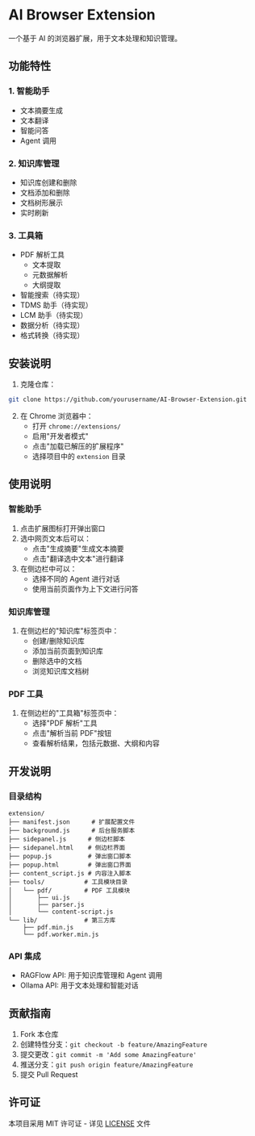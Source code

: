 # AI Browser Extension

一个基于 AI 的浏览器扩展，用于文本处理和知识管理。

## 功能特性

### 1. 智能助手
- 文本摘要生成
- 文本翻译
- 智能问答
- Agent 调用

### 2. 知识库管理
- 知识库创建和删除
- 文档添加和删除
- 文档树形展示
- 实时刷新

### 3. 工具箱
- PDF 解析工具
  - 文本提取
  - 元数据解析
  - 大纲提取
- 智能搜索（待实现）
- TDMS 助手（待实现）
- LCM 助手（待实现）
- 数据分析（待实现）
- 格式转换（待实现）

## 安装说明

1. 克隆仓库：
```bash
git clone https://github.com/yourusername/AI-Browser-Extension.git
```

2. 在 Chrome 浏览器中：
   - 打开 `chrome://extensions/`
   - 启用"开发者模式"
   - 点击"加载已解压的扩展程序"
   - 选择项目中的 `extension` 目录

## 使用说明

### 智能助手
1. 点击扩展图标打开弹出窗口
2. 选中网页文本后可以：
   - 点击"生成摘要"生成文本摘要
   - 点击"翻译选中文本"进行翻译
3. 在侧边栏中可以：
   - 选择不同的 Agent 进行对话
   - 使用当前页面作为上下文进行问答

### 知识库管理
1. 在侧边栏的"知识库"标签页中：
   - 创建/删除知识库
   - 添加当前页面到知识库
   - 删除选中的文档
   - 浏览知识库文档树

### PDF 工具
1. 在侧边栏的"工具箱"标签页中：
   - 选择"PDF 解析"工具
   - 点击"解析当前 PDF"按钮
   - 查看解析结果，包括元数据、大纲和内容

## 开发说明

### 目录结构
```
extension/
├── manifest.json      # 扩展配置文件
├── background.js      # 后台服务脚本
├── sidepanel.js      # 侧边栏脚本
├── sidepanel.html    # 侧边栏界面
├── popup.js          # 弹出窗口脚本
├── popup.html        # 弹出窗口界面
├── content_script.js # 内容注入脚本
├── tools/           # 工具模块目录
│   └── pdf/         # PDF 工具模块
│       ├── ui.js
│       ├── parser.js
│       └── content-script.js
└── lib/             # 第三方库
    ├── pdf.min.js
    └── pdf.worker.min.js
```

### API 集成
- RAGFlow API: 用于知识库管理和 Agent 调用
- Ollama API: 用于文本处理和智能对话

## 贡献指南

1. Fork 本仓库
2. 创建特性分支：`git checkout -b feature/AmazingFeature`
3. 提交更改：`git commit -m 'Add some AmazingFeature'`
4. 推送分支：`git push origin feature/AmazingFeature`
5. 提交 Pull Request

## 许可证

本项目采用 MIT 许可证 - 详见 [LICENSE](LICENSE) 文件 